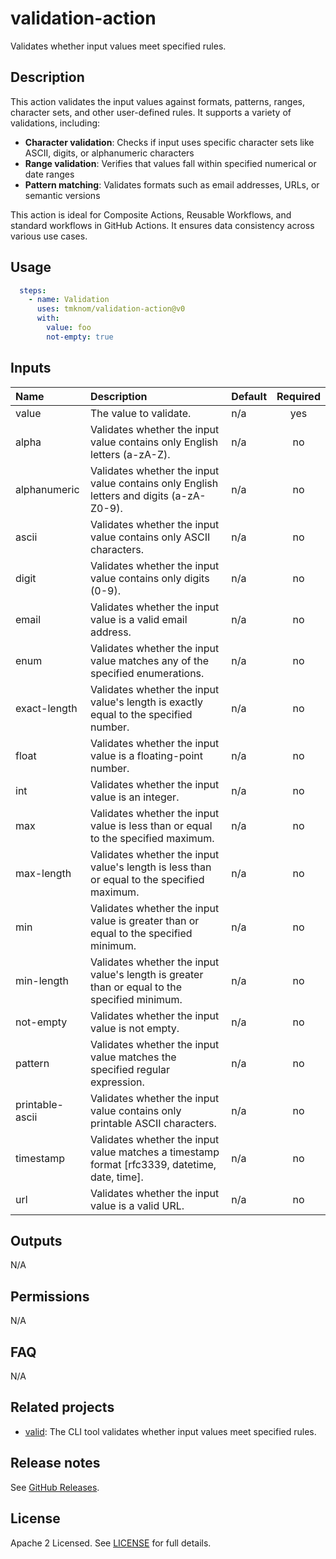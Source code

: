 # validation-action

Validates whether input values meet specified rules.

<!-- actdocs start -->

## Description

This action validates the input values against formats, patterns, ranges, character sets, and other user-defined rules.
It supports a variety of validations, including:

- **Character validation**: Checks if input uses specific character sets like ASCII, digits, or alphanumeric characters
- **Range validation**: Verifies that values fall within specified numerical or date ranges
- **Pattern matching**: Validates formats such as email addresses, URLs, or semantic versions

This action is ideal for Composite Actions, Reusable Workflows, and standard workflows in GitHub Actions.
It ensures data consistency across various use cases.

## Usage

```yaml
  steps:
    - name: Validation
      uses: tmknom/validation-action@v0
      with:
        value: foo
        not-empty: true
```

## Inputs

| Name | Description | Default | Required |
| :--- | :---------- | :------ | :------: |
| value | The value to validate. | n/a | yes |
| alpha | Validates whether the input value contains only English letters (a-zA-Z). | n/a | no |
| alphanumeric | Validates whether the input value contains only English letters and digits (a-zA-Z0-9). | n/a | no |
| ascii | Validates whether the input value contains only ASCII characters. | n/a | no |
| digit | Validates whether the input value contains only digits (0-9). | n/a | no |
| email | Validates whether the input value is a valid email address. | n/a | no |
| enum | Validates whether the input value matches any of the specified enumerations. | n/a | no |
| exact-length | Validates whether the input value's length is exactly equal to the specified number. | n/a | no |
| float | Validates whether the input value is a floating-point number. | n/a | no |
| int | Validates whether the input value is an integer. | n/a | no |
| max | Validates whether the input value is less than or equal to the specified maximum. | n/a | no |
| max-length | Validates whether the input value's length is less than or equal to the specified maximum. | n/a | no |
| min | Validates whether the input value is greater than or equal to the specified minimum. | n/a | no |
| min-length | Validates whether the input value's length is greater than or equal to the specified minimum. | n/a | no |
| not-empty | Validates whether the input value is not empty. | n/a | no |
| pattern | Validates whether the input value matches the specified regular expression. | n/a | no |
| printable-ascii | Validates whether the input value contains only printable ASCII characters. | n/a | no |
| timestamp | Validates whether the input value matches a timestamp format [rfc3339, datetime, date, time]. | n/a | no |
| url | Validates whether the input value is a valid URL. | n/a | no |

## Outputs

N/A

<!-- actdocs end -->

## Permissions

N/A

## FAQ

N/A

## Related projects

- [valid](https://github.com/tmknom/valid): The CLI tool validates whether input values meet specified rules.

## Release notes

See [GitHub Releases][releases].

## License

Apache 2 Licensed. See [LICENSE](LICENSE) for full details.

[releases]: https://github.com/tmknom/validation-action/releases
